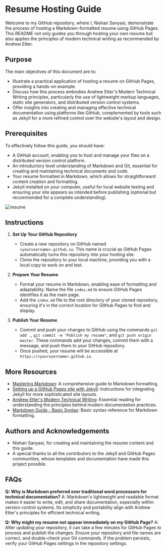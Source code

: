 # Resume Hosting Guide

Welcome to my GitHub repository, where I, Nishan Sanyasi, demonstrate the process of hosting a Markdown-formatted resume using GitHub Pages. This README not only guides you through hosting your own resume but also applies the principles of modern technical writing as recommended by Andrew Etter.

## Purpose

The main objectives of this document are to:
- Illustrate a practical application of hosting a resume on GitHub Pages, providing a hands-on example.
- Discuss how this process embodies Andrew Etter's Modern Technical Writing principles, particularly the use of lightweight markup languages, static site generators, and distributed version control systems.
- Offer insights into creating and managing effective technical documentation using platforms like GitHub, complemented by tools such as Jekyll for a more refined control over the website's layout and design.

## Prerequisites

To effectively follow this guide, you should have:
- A GitHub account, enabling you to host and manage your files on a distributed version control platform.
- An introductory level understanding of Markdown and Git, essential for creating and maintaining technical documents and code.
- Your resume formatted in Markdown, which allows for straightforward content creation and formatting.
- Jekyll installed on your computer, useful for local website testing and ensuring your site appears as intended before publishing (optional but recommended for a complete understanding).

![resume](https://github.com/foreverbulking/foreverbulking.github.io/assets/63769634/fc5b9fc3-1881-4e4a-97ac-51141e07f851)

## Instructions

1. **Set Up Your GitHub Repository**
   - Create a new repository on GitHub named `<yourusername>.github.io`. This name is crucial as GitHub Pages automatically turns this repository into your hosting site.
   - Clone the repository to your local machine, providing you with a local copy to work on and test.

2. **Prepare Your Resume**
   - Format your resume in Markdown, enabling ease of formatting and adaptability. Name the file `index.md` to ensure GitHub Pages identifies it as the main page.
   - Add the `index.md` file to the root directory of your cloned repository, ensuring it's in the correct location for GitHub Pages to find and display.

3. **Publish Your Resume**
   - Commit and push your changes to GitHub using the commands `git add .`, `git commit -m "Publish my resume"`, and `git push origin master`. These commands add your changes, commit them with a message, and push them to your GitHub repository.
   - Once pushed, your resume will be accessible at `https://<yourusername>.github.io`.

## More Resources

- [Mastering Markdown](https://guides.github.com/features/mastering-markdown/): A comprehensive guide to Markdown formatting.
- [Setting up a GitHub Pages site with Jekyll](https://docs.github.com/en/pages/setting-up-a-github-pages-site-with-jekyll): Instructions for integrating Jekyll for more sophisticated site layouts.
- [Andrew Etter's Modern Technical Writing](https://www.amazon.com/Modern-Technical-Writing-Introduction-Documentation-ebook/dp/B01A2QL9SS): Essential reading for understanding the principles behind modern documentation practices.
- [Markdown Guide - Basic Syntax](https://www.markdownguide.org/basic-syntax/): Basic syntax reference for Markdown formatting.

## Authors and Acknowledgements

- Nishan Sanyasi, for creating and maintaining the resume content and this guide.
- A special thanks to all the contributors to the Jekyll and GitHub Pages communities, whose templates and documentation have made this project possible.

## FAQs

**Q: Why is Markdown preferred over traditional word processors for technical documentation?**
A: Markdown's lightweight and readable format makes it easier to write, edit, and share documentation, especially within version control systems. Its simplicity and portability align with Andrew Etter's principles for efficient technical writing.

**Q: Why might my resume not appear immediately on my GitHub Page?**
A: After updating your repository, it can take a few minutes for GitHub Pages to process and publish the changes. Ensure your repository and file names are correct, and double-check your Git commands. If the problem persists, verify your GitHub Pages settings in the repository settings.
